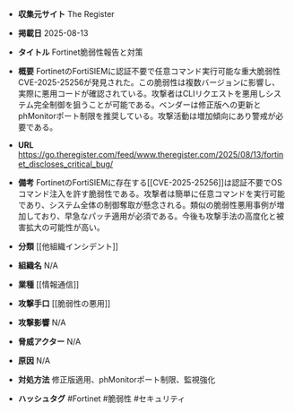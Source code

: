 - **収集元サイト**
The Register

- **掲載日**
2025-08-13

- **タイトル**
Fortinet脆弱性報告と対策

- **概要**
FortinetのFortiSIEMに認証不要で任意コマンド実行可能な重大脆弱性CVE-2025-25256が発見された。この脆弱性は複数バージョンに影響し、実際に悪用コードが確認されている。攻撃者はCLIリクエストを悪用しシステム完全制御を狙うことが可能である。ベンダーは修正版への更新とphMonitorポート制限を推奨している。攻撃活動は増加傾向にあり警戒が必要である。

- **URL**
https://go.theregister.com/feed/www.theregister.com/2025/08/13/fortinet_discloses_critical_bug/

- **備考**
FortinetのFortiSIEMに存在する[[CVE-2025-25256]]は認証不要でOSコマンド注入を許す脆弱性である。攻撃者は簡単に任意コマンドを実行可能であり、システム全体の制御奪取が懸念される。類似の脆弱性悪用事例が増加しており、早急なパッチ適用が必須である。今後も攻撃手法の高度化と被害拡大の可能性が高い。

- **分類**
[[他組織インシデント]]

- **組織名**
N/A

- **業種**
[[情報通信]]

- **攻撃手口**
[[脆弱性の悪用]]

- **攻撃影響**
N/A

- **脅威アクター**
N/A

- **原因**
N/A

- **対処方法**
修正版適用、phMonitorポート制限、監視強化

- **ハッシュタグ**
#Fortinet #脆弱性 #セキュリティ
